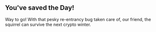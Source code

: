 ## You've saved the Day! 

Way to go! With that pesky re-entrancy bug taken care of, our friend, the squirrel can survive the next crypto winter. 